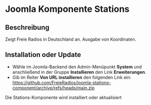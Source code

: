 # Joomla Komponente Stations

## Beschreibung

Zeigt Freie Radios in Deutschland an. Ausgabe von Koordinaten. 

## Installation oder Update

- Wähle im Joomla-Backend den Admin-Menüpunkt **System** und anschließend in der Gruppe **Installieren** den Link **Erweiterungen**.
- Gib im Reiter **Von URL installieren** den folgenden Link ein: https://github.com/FreieRadios/joomla-stations-component/archive/refs/heads/main.zip

Die Stations-Komponente wird installiert oder aktualisiert


